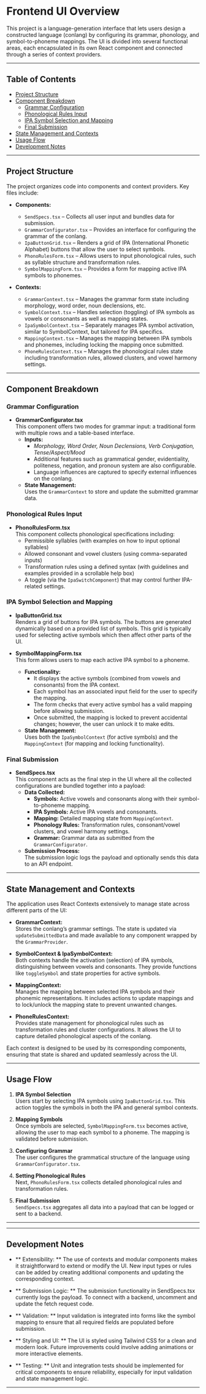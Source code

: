 # Frontend UI Overview

This project is a language-generation interface that lets users design a constructed language (conlang) by configuring its grammar, phonology, and symbol-to-phoneme mappings. The UI is divided into several functional areas, each encapsulated in its own React component and connected through a series of context providers.

---

## Table of Contents

- [Project Structure](#project-structure)
- [Component Breakdown](#component-breakdown)
  - [Grammar Configuration](#grammar-configuration)
  - [Phonological Rules Input](#phonological-rules-input)
  - [IPA Symbol Selection and Mapping](#ipa-symbol-selection-and-mapping)
  - [Final Submission](#final-submission)
- [State Management and Contexts](#state-management-and-contexts)
- [Usage Flow](#usage-flow)
- [Development Notes](#development-notes)

---

## Project Structure

The project organizes code into components and context providers. Key files include:

- **Components:**

  - `SendSpecs.tsx` – Collects all user input and bundles data for submission.
  - `GrammarConfigurator.tsx` – Provides an interface for configuring the grammar of the conlang.
  - `IpaButtonGrid.tsx` – Renders a grid of IPA (International Phonetic Alphabet) buttons that allow the user to select symbols.
  - `PhonoRulesForm.tsx` – Allows users to input phonological rules, such as syllable structure and transformation rules.
  - `SymbolMappingForm.tsx` – Provides a form for mapping active IPA symbols to phonemes.

- **Contexts:**
  - `GrammarContext.tsx` – Manages the grammar form state including morphology, word order, noun declensions, etc.
  - `SymbolContext.tsx` – Handles selection (toggling) of IPA symbols as vowels or consonants as well as mapping states.
  - `IpaSymbolContext.tsx` – Separately manages IPA symbol activation, similar to SymbolContext, but tailored for IPA specifics.
  - `MappingContext.tsx` – Manages the mapping between IPA symbols and phonemes, including locking the mapping once submitted.
  - `PhoneRulesContext.tsx` – Manages the phonological rules state including transformation rules, allowed clusters, and vowel harmony settings.

---

## Component Breakdown

### Grammar Configuration

- **GrammarConfigurator.tsx**  
  This component offers two modes for grammar input: a traditional form with multiple rows and a table-based interface.
  - **Inputs:**
    - _Morphology, Word Order, Noun Declensions, Verb Conjugation, Tense/Aspect/Mood_
    - Additional features such as grammatical gender, evidentiality, politeness, negation, and pronoun system are also configurable.
    - Language influences are captured to specify external influences on the conlang.
  - **State Management:**  
     Uses the `GrammarContext` to store and update the submitted grammar data.

### Phonological Rules Input

- **PhonoRulesForm.tsx**  
  This component collects phonological specifications including:
  - Permissible syllables (with examples on how to input optional syllables)
  - Allowed consonant and vowel clusters (using comma-separated inputs)
  - Transformation rules using a defined syntax (with guidelines and examples provided in a scrollable help box)
  - A toggle (via the `IpaSwitchComponent`) that may control further IPA-related settings.

### IPA Symbol Selection and Mapping

- **IpaButtonGrid.tsx**  
  Renders a grid of buttons for IPA symbols. The buttons are generated dynamically based on a provided list of symbols. This grid is typically used for selecting active symbols which then affect other parts of the UI.

- **SymbolMappingForm.tsx**  
  This form allows users to map each active IPA symbol to a phoneme.
  - **Functionality:**
    - It displays the active symbols (combined from vowels and consonants) from the IPA context.
    - Each symbol has an associated input field for the user to specify the mapping.
    - The form checks that every active symbol has a valid mapping before allowing submission.
    - Once submitted, the mapping is locked to prevent accidental changes; however, the user can unlock it to make edits.
  - **State Management:**  
     Uses both the `IpaSymbolContext` (for active symbols) and the `MappingContext` (for mapping and locking functionality).

### Final Submission

- **SendSpecs.tsx**  
  This component acts as the final step in the UI where all the collected configurations are bundled together into a payload:
  - **Data Collected:**
    - **Symbols:** Active vowels and consonants along with their symbol-to-phoneme mapping.
    - **IPA Symbols:** Active IPA vowels and consonants.
    - **Mapping:** Detailed mapping state from `MappingContext`.
    - **Phonology Rules:** Transformation rules, consonant/vowel clusters, and vowel harmony settings.
    - **Grammar:** Grammar data as submitted from the `GrammarConfigurator`.
  - **Submission Process:**  
     The submission logic logs the payload and optionally sends this data to an API endpoint.

---

## State Management and Contexts

The application uses React Contexts extensively to manage state across different parts of the UI:

- **GrammarContext:**  
  Stores the conlang’s grammar settings. The state is updated via `updateSubmittedData` and made available to any component wrapped by the `GrammarProvider`.

- **SymbolContext & IpaSymbolContext:**  
  Both contexts handle the activation (selection) of IPA symbols, distinguishing between vowels and consonants. They provide functions like `toggleSymbol` and state properties for active symbols.

- **MappingContext:**  
  Manages the mapping between selected IPA symbols and their phonemic representations. It includes actions to update mappings and to lock/unlock the mapping state to prevent unwanted changes.

- **PhoneRulesContext:**  
  Provides state management for phonological rules such as transformation rules and cluster configurations. It allows the UI to capture detailed phonological aspects of the conlang.

Each context is designed to be used by its corresponding components, ensuring that state is shared and updated seamlessly across the UI.

---

## Usage Flow

1. **IPA Symbol Selection**  
   Users start by selecting IPA symbols using `IpaButtonGrid.tsx`. This action toggles the symbols in both the IPA and general symbol contexts.

2. **Mapping Symbols**  
   Once symbols are selected, `SymbolMappingForm.tsx` becomes active, allowing the user to map each symbol to a phoneme. The mapping is validated before submission.

3. **Configuring Grammar**  
   The user configures the grammatical structure of the language using `GrammarConfigurator.tsx`.

4. **Setting Phonological Rules**  
   Next, `PhonoRulesForm.tsx` collects detailed phonological rules and transformation rules.

5. **Final Submission**  
   `SendSpecs.tsx` aggregates all data into a payload that can be logged or sent to a backend.

---

---

## Development Notes

- ** Extensibility: **
  The use of contexts and modular components makes it straightforward to extend or modify the UI. New input types or rules can be added by creating additional components and updating the corresponding context.

- ** Submission Logic: **
  The submission functionality in SendSpecs.tsx currently logs the payload. To connect with a backend, uncomment and update the fetch request code.

- ** Validation: **
  Input validation is integrated into forms like the symbol mapping to ensure that all required fields are populated before submission.

- ** Styling and UI: **
  The UI is styled using Tailwind CSS for a clean and modern look. Future improvements could involve adding animations or more interactive elements.

- ** Testing: **
  Unit and integration tests should be implemented for critical components to ensure reliability, especially for input validation and state management logic.

---
